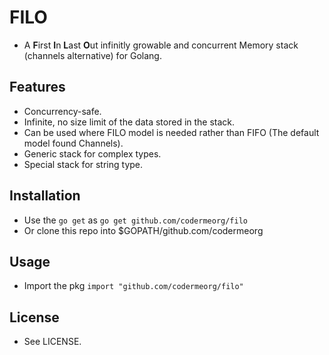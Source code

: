 # FILO
* A **F**irst **I**n **L**ast **O**ut infinitly growable and concurrent Memory stack (channels alternative) for Golang.

## Features
* Concurrency-safe.
* Infinite, no size limit of the data stored in the stack.
* Can be used where FILO model is needed rather than FIFO (The default model found Channels).
* Generic stack for complex types.
* Special stack for string type.

## Installation
* Use the `go get` as `go get github.com/codermeorg/filo`
* Or clone this repo into $GOPATH/github.com/codermeorg

## Usage
* Import the pkg `import "github.com/codermeorg/filo"`

## License
* See LICENSE.

